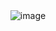 <div align="center">
  <img src="https://github.com/user-attachments/assets/1d062d54-73d2-4bec-8e5c-c898b8da53a4" alt="image"/>
</div>
